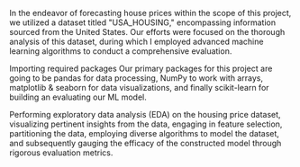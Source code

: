 In the endeavor of forecasting house prices within the scope of this project, we utilized a dataset titled "USA_HOUSING," encompassing information sourced from the United States. Our efforts were focused on the thorough analysis of this dataset, during which I employed advanced machine learning algorithms to conduct a comprehensive evaluation.

Importing required packages Our primary packages for this project are going to be pandas for data processing, NumPy to work with arrays, matplotlib & seaborn for data visualizations, and finally scikit-learn for building an evaluating our ML model.

Performing exploratory data analysis (EDA) on the housing price dataset, visualizing pertinent insights from the data, engaging in feature selection, partitioning the data, employing diverse algorithms to model the dataset, and subsequently gauging the efficacy of the constructed model through rigorous evaluation metrics.
